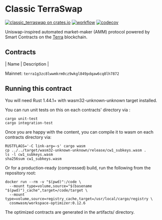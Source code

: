 # Classic TerraSwap
[![classic_terraswap on crates.io](https://img.shields.io/crates/v/classic_terraswap.svg)](https://crates.io/crates/classic_terraswap)
[![workflow](https://github.com/terraswap/classic-terraswap/actions/workflows/tests.yml/badge.svg)](https://github.com/terraswap/classic-terraswap/actions/workflows/tests.yml)
[![codecov](https://codecov.io/gh/terraswap/classic-terraswap/branch/main/graph/badge.svg?token=ERMFLEY6Y7)](https://codecov.io/gh/terraswap/classic-terraswap)

Uniswap-inspired automated market-maker (AMM) protocol powered by Smart Contracts on the [Terra](https://terra.money) blockchain.

## Contracts

| Name                                               | Description                                  |

   Mainnet: `terra1g3zc8lwwmkrm0cz9wkgl849pdqaw6cq8lh7872`

## Running this contract

You will need Rust 1.44.1+ with wasm32-unknown-unknown target installed.

You can run unit tests on this on each contracts' directory via :

```
cargo unit-test
cargo integration-test
```

Once you are happy with the content, you can compile it to wasm on each contracts directory via:

```
RUSTFLAGS='-C link-arg=-s' cargo wasm
cp ../../target/wasm32-unknown-unknown/release/cw1_subkeys.wasm .
ls -l cw1_subkeys.wasm
sha256sum cw1_subkeys.wasm
```

Or for a production-ready (compressed) build, run the following from the repository root:

```
docker run --rm -v "$(pwd)":/code \
  --mount type=volume,source="$(basename "$(pwd)")_cache",target=/code/target \
  --mount type=volume,source=registry_cache,target=/usr/local/cargo/registry \
  cosmwasm/workspace-optimizer:0.12.6
```

The optimized contracts are generated in the artifacts/ directory.
